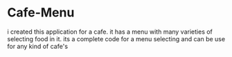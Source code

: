 # Cafe-Menu
i created this application for a cafe.
it has a menu with many varieties of selecting food in it.
its a complete code for a menu selecting and can be use for any kind of cafe's
